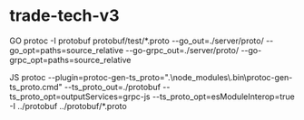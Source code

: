 # trade-tech-v3

GO
protoc -I protobuf protobuf/test/*.proto --go_out=./server/proto/ --go_opt=paths=source_relative --go-grpc_out=./server/proto/ --go-grpc_opt=paths=source_relative

JS
protoc --plugin=protoc-gen-ts_proto=".\\node_modules\\.bin\\protoc-gen-ts_proto.cmd" --ts_proto_out=./protobuf --ts_proto_opt=outputServices=grpc-js --ts_proto_opt=esModuleInterop=true -I ../protobuf ../protobuf/*.proto